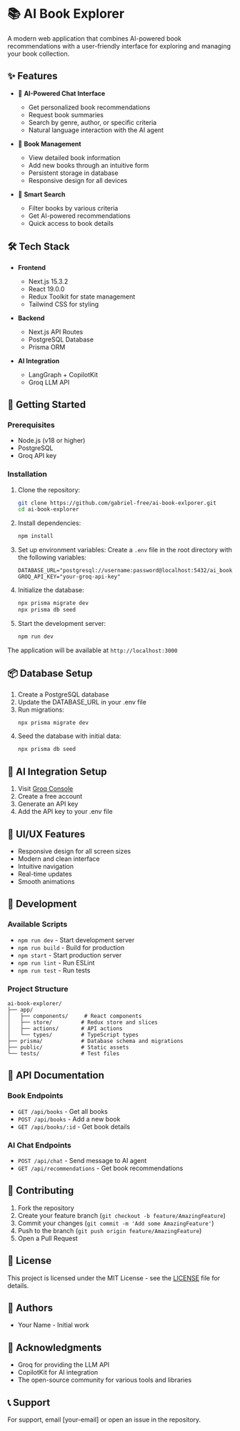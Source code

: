 # 📚 AI Book Explorer

A modern web application that combines AI-powered book recommendations with a user-friendly interface for exploring and managing your book collection.

## ✨ Features

- 🤖 **AI-Powered Chat Interface**

  - Get personalized book recommendations
  - Request book summaries
  - Search by genre, author, or specific criteria
  - Natural language interaction with the AI agent

- 📖 **Book Management**

  - View detailed book information
  - Add new books through an intuitive form
  - Persistent storage in database
  - Responsive design for all devices

- 🎯 **Smart Search**
  - Filter books by various criteria
  - Get AI-powered recommendations
  - Quick access to book details

## 🛠️ Tech Stack

- **Frontend**

  - Next.js 15.3.2
  - React 19.0.0
  - Redux Toolkit for state management
  - Tailwind CSS for styling

- **Backend**

  - Next.js API Routes
  - PostgreSQL Database
  - Prisma ORM

- **AI Integration**
  - LangGraph + CopilotKit
  - Groq LLM API

## 🚀 Getting Started

### Prerequisites

- Node.js (v18 or higher)
- PostgreSQL
- Groq API key

### Installation

1. Clone the repository:

   ```bash
   git clone https://github.com/gabriel-free/ai-book-exlporer.git
   cd ai-book-explorer
   ```

2. Install dependencies:

   ```bash
   npm install
   ```

3. Set up environment variables:
   Create a `.env` file in the root directory with the following variables:

   ```env
   DATABASE_URL="postgresql://username:password@localhost:5432/ai_book_explorer"
   GROQ_API_KEY="your-groq-api-key"
   ```

4. Initialize the database:

   ```bash
   npx prisma migrate dev
   npx prisma db seed
   ```

5. Start the development server:
   ```bash
   npm run dev
   ```

The application will be available at `http://localhost:3000`

## 📦 Database Setup

1. Create a PostgreSQL database
2. Update the DATABASE_URL in your .env file
3. Run migrations:
   ```bash
   npx prisma migrate dev
   ```
4. Seed the database with initial data:
   ```bash
   npx prisma db seed
   ```

## 🤖 AI Integration Setup

1. Visit [Groq Console](https://console.groq.com)
2. Create a free account
3. Generate an API key
4. Add the API key to your .env file

## 🎨 UI/UX Features

- Responsive design for all screen sizes
- Modern and clean interface
- Intuitive navigation
- Real-time updates
- Smooth animations

## 🔧 Development

### Available Scripts

- `npm run dev` - Start development server
- `npm run build` - Build for production
- `npm start` - Start production server
- `npm run lint` - Run ESLint
- `npm run test` - Run tests

### Project Structure

```
ai-book-explorer/
├── app/
│   ├── components/     # React components
│   ├── store/         # Redux store and slices
│   ├── actions/       # API actions
│   └── types/         # TypeScript types
├── prisma/            # Database schema and migrations
├── public/            # Static assets
└── tests/             # Test files
```

## 📝 API Documentation

### Book Endpoints

- `GET /api/books` - Get all books
- `POST /api/books` - Add a new book
- `GET /api/books/:id` - Get book details

### AI Chat Endpoints

- `POST /api/chat` - Send message to AI agent
- `GET /api/recommendations` - Get book recommendations

## 🤝 Contributing

1. Fork the repository
2. Create your feature branch (`git checkout -b feature/AmazingFeature`)
3. Commit your changes (`git commit -m 'Add some AmazingFeature'`)
4. Push to the branch (`git push origin feature/AmazingFeature`)
5. Open a Pull Request

## 📄 License

This project is licensed under the MIT License - see the [LICENSE](LICENSE) file for details.

## 👥 Authors

- Your Name - Initial work

## 🙏 Acknowledgments

- Groq for providing the LLM API
- CopilotKit for AI integration
- The open-source community for various tools and libraries

## 📞 Support

For support, email [your-email] or open an issue in the repository.
